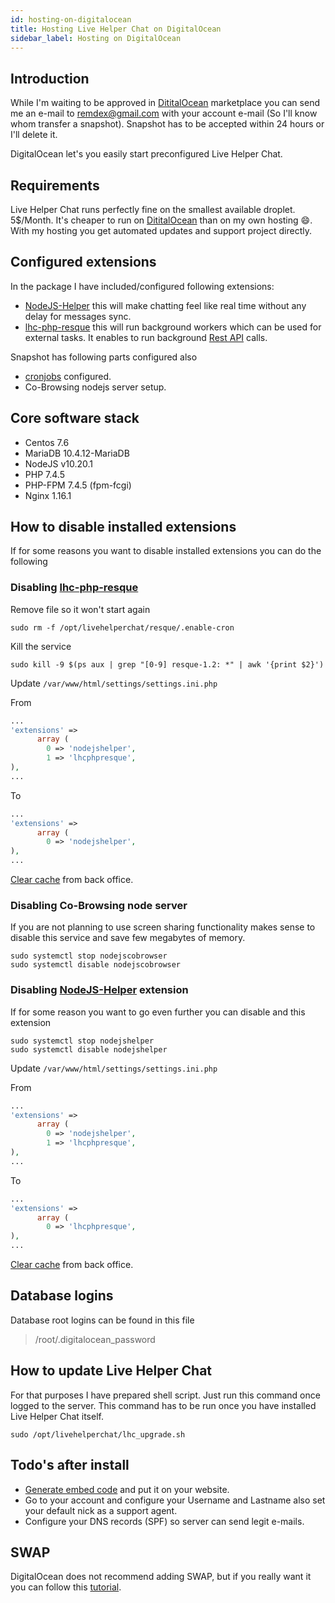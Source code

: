 ```yaml
---
id: hosting-on-digitalocean
title: Hosting Live Helper Chat on DigitalOcean
sidebar_label: Hosting on DigitalOcean
---
```


## Introduction

While I'm waiting to be approved in [DititalOcean](https://m.do.co/c/09c74421e3c2) marketplace you can send me an e-mail to remdex@gmail.com with your account e-mail (So I'll know whom transfer a snapshot). Snapshot has to be accepted within 24 hours or I'll delete it.

DigitalOcean let's you easily start preconfigured Live Helper Chat. 

## Requirements

Live Helper Chat runs perfectly fine on the smallest available droplet. 5$/Month. It's cheaper to run on [DititalOcean](https://m.do.co/c/09c74421e3c2) than on my own hosting :smile:. With my hosting you get automated updates and support project directly.

## Configured extensions

In the package I have included/configured following extensions:

* [NodeJS-Helper](https://github.com/LiveHelperChat/NodeJS-Helper) this will make chatting feel like real time without any delay for messages sync.
* [lhc-php-resque](https://github.com/LiveHelperChat/lhc-php-resque) this will run background workers which can be used for external tasks. It enables to run background [Rest API](../bot/rest-api.md) calls.

Snapshot has following parts configured also

* [cronjobs](cronjob.md) configured.
* Co-Browsing nodejs server setup.

## Core software stack

* Centos 7.6
* MariaDB 10.4.12-MariaDB
* NodeJS v10.20.1
* PHP 7.4.5
* PHP-FPM 7.4.5 (fpm-fcgi)
* Nginx 1.16.1

## How to disable installed extensions

If for some reasons you want to disable installed extensions you can do the following

### Disabling [lhc-php-resque](https://github.com/LiveHelperChat/lhc-php-resque)

Remove file so it won't start again

```shell script
sudo rm -f /opt/livehelperchat/resque/.enable-cron
```

Kill the service

```shell script
sudo kill -9 $(ps aux | grep "[0-9] resque-1.2: *" | awk '{print $2}')
```

Update `/var/www/html/settings/settings.ini.php`

From
```php
...
'extensions' => 
      array (
        0 => 'nodejshelper',
        1 => 'lhcphpresque',
),
...
```

To
```php
...
'extensions' => 
      array (
        0 => 'nodejshelper',
),
...
```

[Clear cache](../system/clearing-cache.md) from back office.

### Disabling Co-Browsing node server 

If you are not planning to use screen sharing functionality makes sense to disable this service and save few megabytes of memory.

```shell script
sudo systemctl stop nodejscobrowser
sudo systemctl disable nodejscobrowser
```

### Disabling [NodeJS-Helper](https://github.com/LiveHelperChat/NodeJS-Helper) extension

If for some reason you want to go even further you can disable and this extension

```shell script
sudo systemctl stop nodejshelper
sudo systemctl disable nodejshelper
```

Update `/var/www/html/settings/settings.ini.php`

From
```php
...
'extensions' => 
      array (
        0 => 'nodejshelper',
        1 => 'lhcphpresque',
),
...
```

To
```php
...
'extensions' => 
      array (
        0 => 'lhcphpresque',
),
...
```

[Clear cache](../system/clearing-cache.md) from back office.

## Database logins

Database root logins can be found in this file

> /root/.digitalocean_password

## How to update Live Helper Chat

For that purposes I have prepared shell script. Just run this command once logged to the server. This command has to be run once you have installed Live Helper Chat itself.

```shell script
sudo /opt/livehelperchat/lhc_upgrade.sh
```

## Todo's after install

* [Generate embed code](integrating.md) and put it on your website.
* Go to your account and configure your Username and Lastname also set your default nick as a support agent.
* Configure your DNS records (SPF) so server can send legit e-mails.

## SWAP

DigitalOcean does not recommend adding SWAP, but if you really want it you can follow this [tutorial](https://www.digitalocean.com/community/tutorials/how-to-add-swap-on-centos-7).

